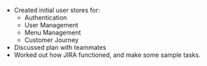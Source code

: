 - Created initial user stores for:
	- Authentication
	- User Management
	- Menu Management
	- Customer Journey
- Discussed plan with teammates
- Worked out how JIRA functioned, and make some sample tasks.